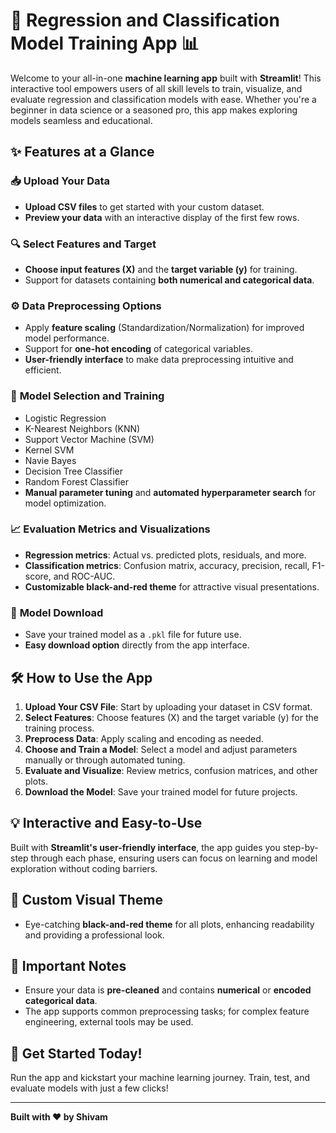 # 🚀 Regression and Classification Model Training App 📊

Welcome to your all-in-one **machine learning app** built with **Streamlit**! This interactive tool empowers users of all skill levels to train, visualize, and evaluate regression and classification models with ease. Whether you're a beginner in data science or a seasoned pro, this app makes exploring models seamless and educational.

## ✨ Features at a Glance

### 📥 **Upload Your Data**
- **Upload CSV files** to get started with your custom dataset.
- **Preview your data** with an interactive display of the first few rows.

### 🔍 **Select Features and Target**
- **Choose input features (X)** and the **target variable (y)** for training.
- Support for datasets containing **both numerical and categorical data**.

### ⚙️ **Data Preprocessing Options**
- Apply **feature scaling** (Standardization/Normalization) for improved model performance.
- Support for **one-hot encoding** of categorical variables.
- **User-friendly interface** to make data preprocessing intuitive and efficient.

### 🤖 **Model Selection and Training**
  - Logistic Regression
  - K-Nearest Neighbors (KNN)
  - Support Vector Machine (SVM)
  - Kernel SVM
  - Navie Bayes
  - Decision Tree Classifier
  - Random Forest Classifier
- **Manual parameter tuning** and **automated hyperparameter search** for model optimization.

### 📈 **Evaluation Metrics and Visualizations**
- **Regression metrics**: Actual vs. predicted plots, residuals, and more.
- **Classification metrics**: Confusion matrix, accuracy, precision, recall, F1-score, and ROC-AUC.
- **Customizable black-and-red theme** for attractive visual presentations.

### 💾 **Model Download**
- Save your trained model as a `.pkl` file for future use.
- **Easy download option** directly from the app interface.

## 🛠️ **How to Use the App**
1. **Upload Your CSV File**: Start by uploading your dataset in CSV format.
2. **Select Features**: Choose features (X) and the target variable (y) for the training process.
3. **Preprocess Data**: Apply scaling and encoding as needed.
4. **Choose and Train a Model**: Select a model and adjust parameters manually or through automated tuning.
5. **Evaluate and Visualize**: Review metrics, confusion matrices, and other plots.
6. **Download the Model**: Save your trained model for future projects.

## 💡 **Interactive and Easy-to-Use**
Built with **Streamlit's user-friendly interface**, the app guides you step-by-step through each phase, ensuring users can focus on learning and model exploration without coding barriers.

## 🎨 **Custom Visual Theme**
- Eye-catching **black-and-red theme** for all plots, enhancing readability and providing a professional look.

## 📝 **Important Notes**
- Ensure your data is **pre-cleaned** and contains **numerical** or **encoded categorical data**.
- The app supports common preprocessing tasks; for complex feature engineering, external tools may be used.

## 🚀 **Get Started Today!**
Run the app and kickstart your machine learning journey. Train, test, and evaluate models with just a few clicks!

---

**Built with ❤️ by Shivam** 
